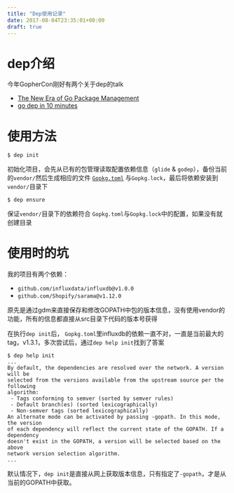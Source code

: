 ```yaml
---
title: "Dep使用记录"
date: 2017-08-04T23:35:01+08:00
draft: true
---
```


#   dep介绍

今年GopherCon刚好有两个关于dep的talk

-   [The New Era of Go Package Management](https://www.youtube.com/watch?v=5LtMb090AZI&list=PL2ntRZ1ySWBdD9bru6IR-_WXUgJqvrtx9&index=18)
-   [go dep in 10 minutes](https://www.youtube.com/watch?v=eZwR8qr2BfI&list=PL2ntRZ1ySWBfhRZj3BDOrKdHzoafHsKHU&index=16)

# 使用方法

```shell
$ dep init
```

初始化项目，会先从已有的包管理读取配置依赖信息（`glide` & `godep`），备份当前的`vendor/`然后生成相应的文件 [`Gopkg.toml`](https://github.com/golang/dep/blob/master/docs/Gopkg.toml.md) 与`Gopkg.lock`，最后将依赖安装到`vendor/`目录下

```shell
$ dep ensure
```

保证`vendor/`目录下的依赖符合 `Gopkg.toml`与`Gopkg.lock`中的配置，如果没有就创建目录

#   使用时的坑

我的项目有两个依赖：
-   `github.com/influxdata/influxdb@v1.0.0`
-   `github.com/Shopify/sarama@v1.12.0`

原先是通过gdm来直接保存和修改GOPATH中包的版本信息，没有使用vendor的功能，所有的信息都直接从src目录下代码的版本号获得

在执行`dep init`后， `Gopkg.toml`里influxdb的依赖一直不对，一直是当前最大的tag，v1.3.1，多次尝试后，通过`dep help init`找到了答案

```
$ dep help init
...
By default, the dependencies are resolved over the network. A version will be
selected from the versions available from the upstream source per the following
algorithm:
 - Tags conforming to semver (sorted by semver rules)
 - Default branch(es) (sorted lexicographically)
 - Non-semver tags (sorted lexicographically)
An alternate mode can be activated by passing -gopath. In this mode, the version
of each dependency will reflect the current state of the GOPATH. If a dependency
doesn't exist in the GOPATH, a version will be selected based on the above
network version selection algorithm.
...
```

默认情况下，`dep init`是直接从网上获取版本信息，只有指定了`-gopath`，才是从当前的GOPATH中获取。